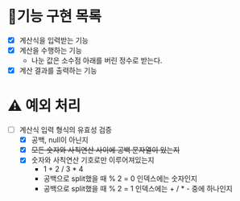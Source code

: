 # 📝기능 구현 목록
- [x] 계산식을 입력받는 기능
- [x] 계산을 수행하는 기능
    - 나눈 값은 소수점 아래를 버린 정수로 받는다.
- [x] 계산 결과를 출력하는 기능

# ⚠️ 예외 처리
- [ ] 계산식 입력 형식의 유효성 검증
    - [x] 공백, null이 아닌지
    - [x] ~~모든 숫자와 사칙연산 사이에 공백 문자열이 있는지~~
    - [x] 숫자와 사칙연산 기호로만 이루어져있는지
      - 1 + 2 / 3 * 4
      - 공백으로 split했을 때 % 2 = 0 인덱스에는 숫자인지
      - 공백으로 split했을 때 % 2 = 1 인덱스에는 + / * - 중에 하나인지
  
